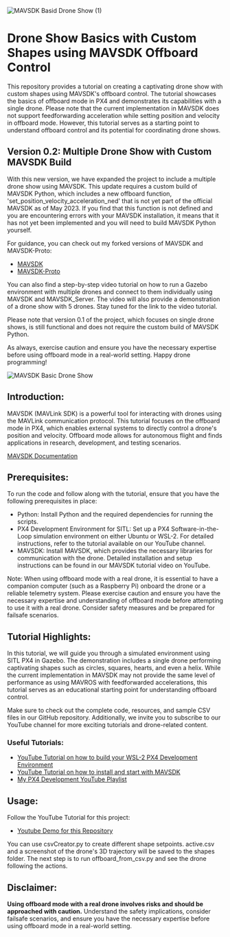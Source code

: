 ![MAVSDK Basid Drone Show (1)](https://github.com/alireza787b/mavsdk_drone_show/assets/30341941/acc6aec0-2e24-4822-86d8-9928223c8080)





<!DOCTYPE html>
<html>

<body>
  <h1>Drone Show Basics with Custom Shapes using MAVSDK Offboard Control</h1>
  <p>This repository provides a tutorial on creating a captivating drone show with custom shapes using MAVSDK's offboard control. The tutorial showcases the basics of offboard mode in PX4 and demonstrates its capabilities with a single drone. Please note that the current implementation in MAVSDK does not support feedforwarding acceleration while setting position and velocity in offboard mode. However, this tutorial serves as a starting point to understand offboard control and its potential for coordinating drone shows.</p>

  <h2>Version 0.2: Multiple Drone Show with Custom MAVSDK Build</h2>
  <p>With this new version, we have expanded the project to include a multiple drone show using MAVSDK. This update requires a custom build of MAVSDK Python, which includes a new offboard function, 'set_position_velocity_acceleration_ned' that is not yet part of the official MAVSDK as of May 2023. If you find that this function is not defined and you are encountering errors with your MAVSDK installation, it means that it has not yet been implemented and you will need to build MAVSDK Python yourself.</p>

  <p>For guidance, you can check out my forked versions of MAVSDK and MAVSDK-Proto:</p>
  <ul>
    <li><a href="https://github.com/alireza787b/MAVSDK">MAVSDK</a></li>
    <li><a href="https://github.com/alireza787b/MAVSDK-Proto">MAVSDK-Proto</a></li>
  </ul>
  
  <p>You can also find a step-by-step video tutorial on how to run a Gazebo environment with multiple drones and connect to them individually using MAVSDK and MAVSDK_Server. The video will also provide a demonstration of a drone show with 5 drones. Stay tuned for the link to the video tutorial.</p>

  <p>Please note that version 0.1 of the project, which focuses on single drone shows, is still functional and does not require the custom build of MAVSDK Python.</p>

  <p>As always, exercise caution and ensure you have the necessary expertise before using offboard mode in a real-world setting. Happy drone programming!</p>

  <img src="https://github.com/alireza787b/mavsdk_drone_show/assets/30341941/acc6aec0-2e24-4822-86d8-9928223c8080" alt="MAVSDK Basic Drone Show">

  <h2>Introduction:</h2>
  <p>MAVSDK (MAVLink SDK) is a powerful tool for interacting with drones using the MAVLink communication protocol. This tutorial focuses on the offboard mode in PX4, which enables external systems to directly control a drone's position and velocity. Offboard mode allows for autonomous flight and finds applications in research, development, and testing scenarios.</p>
<a href="https://mavsdk.mavlink.io/main/en/">MAVSDK Documentation</a>

  <h2>Prerequisites:</h2>
  <p>To run the code and follow along with the tutorial, ensure that you have the following prerequisites in place:</p>
  <ul>
    <li>Python: Install Python and the required dependencies for running the scripts.</li>
    <li>PX4 Development Environment for SITL: Set up a PX4 Software-in-the-Loop simulation environment on either Ubuntu or WSL-2. For detailed instructions, refer to the tutorial available on our YouTube channel.</li>
    <li>MAVSDK: Install MAVSDK, which provides the necessary libraries for communication with the drone. Detailed installation and setup instructions can be found in our MAVSDK tutorial video on YouTube.</li>
  </ul>
  <p>Note: When using offboard mode with a real drone, it is essential to have a companion computer (such as a Raspberry Pi) onboard the drone or a reliable telemetry system. Please exercise caution and ensure you have the necessary expertise and understanding of offboard mode before attempting to use it with a real drone. Consider safety measures and be prepared for failsafe scenarios.</p>
  <h2>Tutorial Highlights:</h2>
  <p>In this tutorial, we will guide you through a simulated environment using SITL PX4 in Gazebo. The demonstration includes a single drone performing captivating shapes such as circles, squares, hearts, and even a helix. While the current implementation in MAVSDK may not provide the same level of performance as using MAVROS with feedforwarded accelerations, this tutorial serves as an educational starting point for understanding offboard control.</p>
  <p>Make sure to check out the complete code, resources, and sample CSV files in our GitHub repository. Additionally, we invite you to subscribe to our YouTube channel for more exciting tutorials and drone-related content.</p>
  <h3>Useful Tutorials:</h3>
  <ul>
    <li><a href="https://www.youtube.com/watch?v=iVU8ZNoMn_U">YouTube Tutorial on how to build your WSL-2 PX4 Development Environment</a></li>
    <li><a href="https://www.youtube.com/watch?v=SM0WtREzqqE">YouTube Tutorial on how to install and start with MAVSDK</a></li>
    <li><a href="https://www.youtube.com/watch?v=p0WAPgaa7Rs&list=PLVZvZdBQdm_67sRE_2xUMxYhM41z00Ciz">My PX4 Development YouTube Playlist</a></li>

  </ul>
  <h2>Usage:</h2>
  <p>Follow the YouTube Tutorial for this project:</p>
  <ul>
        <li><a href="https://www.youtube.com/watch?v=dg5jyhV15S8">Youtube Demo for this Repository</a></li>
  </ul>

  <p>You can use csvCreator.py to create different shape setpoints. active.csv and a screenshot of the drone's 3D trajectory will be saved to the shapes folder. The next step is to run offboard_from_csv.py and see the drone following the actions.</p>
  <h2>Disclaimer:</h2>
  <p><strong>Using offboard mode with a real drone involves risks and should be approached with caution.</strong> Understand the safety implications, consider failsafe scenarios, and ensure you have the necessary expertise before using offboard mode in a real-world setting.</p>
</body>
</html>

